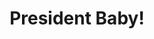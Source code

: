---
pid: llg116
title: President Baby!
location_transcription: EverywhereQ
coordinates: "[-75.176452171129, 40.026405116972]"
zipcode: '19130'
gen_neighborhood: North Philadelphia
neighborhood: Art Museum,Francisville
outside_phl: 
age: '16'
age_range: 13-19
instagram: 
image_file_name: llg_116.jpg
proposal_transcription: 
topic: Youth
topic_summary: '0'
type: Sculpture Statue
keywords_other: baby, president, president baby, baby gap formal wear section
credit: Michael
image_labels: 
twitter: 
facebook: 
permalink: "/monuments/llg116/"
layout: item-page
---